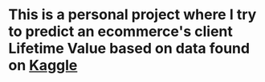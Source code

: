 # This is a personal project where I try to predict an ecommerce's client Lifetime Value based on data found on [Kaggle](https://www.kaggle.com/vijayuv/onlineretail)